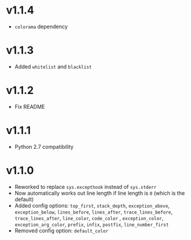 # v1.1.4

* `colorama` dependency


# v1.1.3

* Added `whitelist` and `blacklist`


# v1.1.2

* Fix README


# v1.1.1

* Python 2.7 compatibility


# v1.1.0

* Reworked to replace `sys.excepthook` instead of `sys.stderr`
* Now automatically works out line length if line length is `0` (which is the default)
* Added config options: `top_first`, `stack_depth`, `exception_above`, `exception_below`, `lines_before`, `lines_after`, `trace_lines_before`, `trace_lines_after`, `line_color`, `code_color` , `exception_color`, `exception_arg_color`, `prefix`, `infix`, `postfix`, `line_number_first`
* Removed config option: `default_color`
